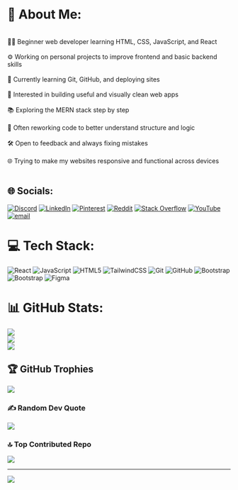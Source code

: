 # 💫 About Me:
<br>👨‍💻 Beginner web developer learning HTML, CSS, JavaScript, and React<br><br>⚙️ Working on personal projects to improve frontend and basic backend skills<br><br>🧠 Currently learning Git, GitHub, and deploying sites<br><br>🎯 Interested in building useful and visually clean web apps<br><br>📚 Exploring the MERN stack step by step<br><br>🔄 Often reworking code to better understand structure and logic<br><br>🛠️ Open to feedback and always fixing mistakes<br><br>🌐 Trying to make my websites responsive and functional across devices<br><br>


## 🌐 Socials:
[![Discord](https://img.shields.io/badge/Discord-%237289DA.svg?logo=discord&logoColor=white)](https://discord.gg/603516332629295126) [![LinkedIn](https://img.shields.io/badge/LinkedIn-%230077B5.svg?logo=linkedin&logoColor=white)](https://linkedin.com/in/https://www.linkedin.com/in/sanju-m-lal/) [![Pinterest](https://img.shields.io/badge/Pinterest-%23E60023.svg?logo=Pinterest&logoColor=white)](https://pinterest.com/http://in.pinterest.com/sanjumlal/) [![Reddit](https://img.shields.io/badge/Reddit-%23FF4500.svg?logo=Reddit&logoColor=white)](https://reddit.com/user/Present_Sign5858) [![Stack Overflow](https://img.shields.io/badge/-Stackoverflow-FE7A16?logo=stack-overflow&logoColor=white)](https://stackoverflow.com/users/sanju-m-lal) [![YouTube](https://img.shields.io/badge/YouTube-%23FF0000.svg?logo=YouTube&logoColor=white)](https://youtube.com/@UCXSfhQrz54A9ZZacTDXsIaQ) [![email](https://img.shields.io/badge/Email-D14836?logo=gmail&logoColor=white)](mailto:sanjumlal@gmail.com) 

# 💻 Tech Stack:
![React](https://img.shields.io/badge/react-%2320232a.svg?style=plastic&logo=react&logoColor=%2361DAFB) ![JavaScript](https://img.shields.io/badge/javascript-%23323330.svg?style=plastic&logo=javascript&logoColor=%23F7DF1E) ![HTML5](https://img.shields.io/badge/html5-%23E34F26.svg?style=plastic&logo=html5&logoColor=white) ![TailwindCSS](https://img.shields.io/badge/tailwindcss-%2338B2AC.svg?style=plastic&logo=tailwind-css&logoColor=white) ![Git](https://img.shields.io/badge/git-%23F05033.svg?style=plastic&logo=git&logoColor=white) ![GitHub](https://img.shields.io/badge/github-%23121011.svg?style=plastic&logo=github&logoColor=white) ![Bootstrap](https://img.shields.io/badge/bootstrap-%238511FA.svg?style=plastic&logo=bootstrap&logoColor=white) ![Bootstrap](https://img.shields.io/badge/bootstrap-%238511FA.svg?style=plastic&logo=bootstrap&logoColor=white) ![Figma](https://img.shields.io/badge/figma-%23F24E1E.svg?style=plastic&logo=figma&logoColor=white)
# 📊 GitHub Stats:
![](https://github-readme-stats.vercel.app/api?username=sanjumlal&theme=ocean_dark&hide_border=true&include_all_commits=true&count_private=false)<br/>
![](https://nirzak-streak-stats.vercel.app/?user=sanjumlal&theme=ocean_dark&hide_border=true)<br/>
![](https://github-readme-stats.vercel.app/api/top-langs/?username=sanjumlal&theme=ocean_dark&hide_border=true&include_all_commits=true&count_private=false&layout=compact)

## 🏆 GitHub Trophies
![](https://github-profile-trophy.vercel.app/?username=sanjumlal&theme=radical&no-frame=true&no-bg=false&margin-w=4)

### ✍️ Random Dev Quote
![](https://quotes-github-readme.vercel.app/api?type=vetical&theme=radical)

### 🔝 Top Contributed Repo
![](https://github-contributor-stats.vercel.app/api?username=sanjumlal&limit=5&theme=dark&combine_all_yearly_contributions=true)

---
[![](https://visitcount.itsvg.in/api?id=sanjumlal&icon=2&color=5)](https://visitcount.itsvg.in)

<!-- Proudly created with GPRM ( https://gprm.itsvg.in ) -->
